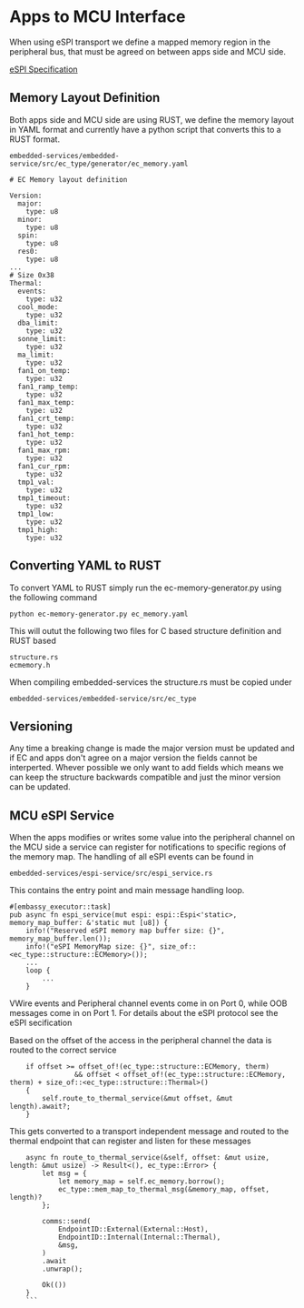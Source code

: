 # Apps to MCU Interface

When using eSPI transport we define a mapped memory region in the peripheral bus, that must be agreed on between apps side and MCU side.


[eSPI Specification](https://www.intel.com/content/www/us/en/content-details/841685/enhanced-serial-peripheral-interface-espi-interface-base-specification-for-client-and-server-platforms.html)

## Memory Layout Definition

Both apps side and MCU side are using RUST, we define the memory layout in YAML format and currently have a python script that converts this to a RUST format.

`embedded-services/embedded-service/src/ec_type/generator/ec_memory.yaml`

```
# EC Memory layout definition

Version:
  major:
    type: u8
  minor:
    type: u8
  spin:
    type: u8
  res0:
    type: u8
...
# Size 0x38
Thermal:
  events:
    type: u32
  cool_mode:
    type: u32
  dba_limit:
    type: u32
  sonne_limit:
    type: u32
  ma_limit:
    type: u32
  fan1_on_temp:
    type: u32
  fan1_ramp_temp:
    type: u32
  fan1_max_temp:
    type: u32
  fan1_crt_temp:
    type: u32
  fan1_hot_temp:
    type: u32
  fan1_max_rpm:
    type: u32
  fan1_cur_rpm:
    type: u32
  tmp1_val:
    type: u32
  tmp1_timeout:
    type: u32
  tmp1_low:
    type: u32
  tmp1_high:
    type: u32

```

## Converting YAML to RUST

To convert YAML to RUST simply run the ec-memory-generator.py using the following command

`python ec-memory-generator.py ec_memory.yaml`

This will outut the following two files for C based structure definition and RUST based

```
structure.rs
ecmemory.h
```

When compiling embedded-services the structure.rs must be copied under

`embedded-services/embedded-service/src/ec_type`

## Versioning

Any time a breaking change is made the major version must be updated and if EC and apps don't agree on a major version the fields cannot be interperted. Whever possible we only want to add fields which means we can keep the structure backwards compatible and just the minor version can be updated.

## MCU eSPI Service

When the apps modifies or writes some value into the peripheral channel on the MCU side a service can register for notifications to specific regions of the memory map. The handling of all eSPI events can be found in

`embedded-services/espi-service/src/espi_service.rs`

This contains the entry point and main message handling loop.

```
#[embassy_executor::task]
pub async fn espi_service(mut espi: espi::Espi<'static>, memory_map_buffer: &'static mut [u8]) {
    info!("Reserved eSPI memory map buffer size: {}", memory_map_buffer.len());
    info!("eSPI MemoryMap size: {}", size_of::<ec_type::structure::ECMemory>());
    ...
    loop {
        ...
    }
```

VWire events and Peripheral channel events come in on Port 0, while OOB messages come in on Port 1. For details about the eSPI protocol see the eSPI secification

Based on the offset of the access in the peripheral channel the data is routed to the correct service

```
    if offset >= offset_of!(ec_type::structure::ECMemory, therm)
                && offset < offset_of!(ec_type::structure::ECMemory, therm) + size_of::<ec_type::structure::Thermal>()
    {
        self.route_to_thermal_service(&mut offset, &mut length).await?;
    }
```

This gets converted to a transport independent message and routed to the thermal endpoint that can register and listen for these messages

```
    async fn route_to_thermal_service(&self, offset: &mut usize, length: &mut usize) -> Result<(), ec_type::Error> {
        let msg = {
            let memory_map = self.ec_memory.borrow();
            ec_type::mem_map_to_thermal_msg(&memory_map, offset, length)?
        };

        comms::send(
            EndpointID::External(External::Host),
            EndpointID::Internal(Internal::Thermal),
            &msg,
        )
        .await
        .unwrap();

        Ok(())
    }
    ```